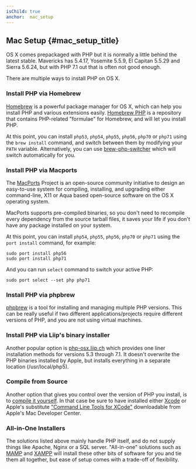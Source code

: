 ```yaml
---
isChild: true
anchor:  mac_setup
---
```


## Mac Setup {#mac_setup_title}

OS X comes prepackaged with PHP but it is normally a little behind the latest stable. Mavericks has 5.4.17,
Yosemite 5.5.9, El Capitan 5.5.29 and Sierra 5.6.24, but with PHP 7.1 out that is often not good enough.

There are multiple ways to install PHP on OS X.

### Install PHP via Homebrew

[Homebrew] is a powerful package manager for OS X, which can help you install PHP and various extensions easily.
[Homebrew PHP] is a repository that contains PHP-related "formulae" for Homebrew, and will let you install PHP.

At this point, you can install `php53`, `php54`, `php55`, `php56`, `php70` or `php71` using the `brew install` command, and switch
between them by modifying your `PATH` variable. Alternatively, you can use [brew-php-switcher][brew-php-switcher] which will switch automatically for you.

### Install PHP via Macports

The [MacPorts] Project is an open-source community initiative to design an
easy-to-use system for compiling, installing, and upgrading either
command-line, X11 or Aqua based open-source software on the OS X operating
system.

MacPorts supports pre-compiled binaries, so you don't need to recompile every
dependency from the source tarball files, it saves your life if you don't
have any package installed on your system.

At this point, you can install `php54`, `php55`, `php56`, `php70` or `php71` using the `port install` command, for example:

    sudo port install php56
    sudo port install php71

And you can run `select` command to switch your active PHP:

    sudo port select --set php php71

### Install PHP via phpbrew

[phpbrew] is a tool for installing and managing multiple PHP versions. This can be really useful if two different
applications/projects require different versions of PHP, and you are not using virtual machines.

### Install PHP via Liip's binary installer

Another popular option is [php-osx.liip.ch] which provides one liner installation methods for versions 5.3 through 7.1.
It doesn't overwrite the PHP binaries installed by Apple, but installs everything in a separate location (/usr/local/php5).

### Compile from Source

Another option that gives you control over the version of PHP you install, is to [compile it yourself][mac-compile].
In that case be sure to have installed either [Xcode][xcode-gcc-substitution] or Apple's substitute
["Command Line Tools for XCode"] downloadable from Apple's Mac Developer Center.

### All-in-One Installers

The solutions listed above mainly handle PHP itself, and do not supply things like Apache, Nginx or a SQL server.
"All-in-one" solutions such as [MAMP][mamp-downloads] and [XAMPP][xampp] will install these other bits of software for
you and tie them all together, but ease of setup comes with a trade-off of flexibility.


[Homebrew]: http://brew.sh/
[Homebrew PHP]: https://github.com/Homebrew/homebrew-php#installation
[MacPorts]: https://www.macports.org/install.php
[phpbrew]: https://github.com/phpbrew/phpbrew
[php-osx.liip.ch]: http://php-osx.liip.ch/
[mac-compile]: http://php.net/install.macosx.compile
[xcode-gcc-substitution]: https://github.com/kennethreitz/osx-gcc-installer
["Command Line Tools for XCode"]: https://developer.apple.com/downloads
[mamp-downloads]: http://www.mamp.info/en/downloads/
[xampp]: http://www.apachefriends.org/en/xampp.html
[brew-php-switcher]: https://github.com/philcook/brew-php-switcher
